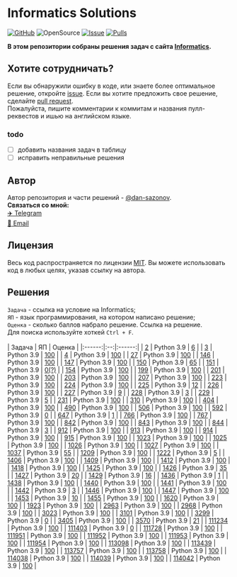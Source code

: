 # Informatics Solutions
[![GitHub](https://img.shields.io/github/license/dan-sazonov/informatics-solutions)](https://github.com/dan-sazonov/informatics-solutions/blob/main/LICENSE)
![OpenSource](https://img.shields.io/badge/Open%20Source-%E2%99%A5-red)
[![Issue](https://img.shields.io/github/issues-raw/dan-sazonov/informatics-solutions)](https://github.com/dan-sazonov/informatics-solutions/issues)
[![Pulls](https://img.shields.io/github/issues-pr-raw/dan-sazonov/informatics-solutions)](https://github.com/dan-sazonov/informatics-solutions/pulls)

**В этом репозитории собраны решения задач с сайта [Informatics](https://informatics.msk.ru).**
## Хотите сотрудничать?
Если вы обнаружили ошибку в коде, или знаете более оптимальное решение, откройте
[issue](https://github.com/dan-sazonov/informatics-solutions/issues). Если вы хотите предложить свое решение,
сделайте [pull request](https://github.com/dan-sazonov/informatics-solutions/pulls).<br>
Пожалуйста, пишите комментарии к коммитам и названия пулл-реквестов и ишью на английском языке.
### todo
- [ ] добавить названия задач в таблицу
- [ ] исправить неправильные решения

## Автор
Автор репозитория и части решений - [@dan-sazonov](https://github.com/dan-sazonov). <br>
**Связаться со мной:**<br>
[:airplane: Telegram](https://t.me/dan_sazonov) <br>
[:e-mail: Email](mailto:p-294803@yandex.ru) <br>

## Лицензия
Весь код распространяется по лицензии [MIT](https://github.com/dan-sazonov/informatics-solutions/blob/main/LICENSE).
Вы можете использовать код в любых целях, указав ссылку на автора.

## Решения
`Задача` - ссылка на условие на Informatics;<br>
`ЯП` - язык программирования, на котором написано решение;<br>
`Оценка` - сколько баллов набрало решение. Ссылка на решение.<br>
Для поиска используйте хоткей `Ctrl + F`.<br>
<br>
| Задача | ЯП | Оценка |
|:------:|:--:|:------:|
| [2](https://informatics.msk.ru/mod/statements/view.php?chapterid=2#1) | Python 3.9 | [6](https://github.com/dan-sazonov/informatics-solutions/blob/main/solutions/2.py) |
| [3](https://informatics.msk.ru/mod/statements/view.php?chapterid=3#1) | Python 3.9 | [100](https://github.com/dan-sazonov/informatics-solutions/blob/main/solutions/3.py) |
| [4](https://informatics.msk.ru/mod/statements/view.php?chapterid=4#1) | Python 3.9 | [100](https://github.com/dan-sazonov/informatics-solutions/blob/main/solutions/4.py) |
| [27](https://informatics.msk.ru/mod/statements/view.php?chapterid=27#1) | Python 3.9 | [100](https://github.com/dan-sazonov/informatics-solutions/blob/main/solutions/27.py) |
| [146](https://informatics.msk.ru/mod/statements/view.php?chapterid=146#1) | Python 3.9 | [100](https://github.com/dan-sazonov/informatics-solutions/blob/main/solutions/146.py) |
| [147](https://informatics.msk.ru/mod/statements/view.php?chapterid=147#1) | Python 3.9 | [100](https://github.com/dan-sazonov/informatics-solutions/blob/main/solutions/147.py) |
| [150](https://informatics.msk.ru/mod/statements/view.php?chapterid=150#1) | Python 3.9 | [65](https://github.com/dan-sazonov/informatics-solutions/blob/main/solutions/150.py) |
| [151](https://informatics.msk.ru/mod/statements/view.php?chapterid=151#1) | Python 3.9 | [0(?)](https://github.com/dan-sazonov/informatics-solutions/blob/main/solutions/151.py) |
| [154](https://informatics.msk.ru/mod/statements/view.php?chapterid=154#1) | Python 3.9 | [100](https://github.com/dan-sazonov/informatics-solutions/blob/main/solutions/154.py) |
| [199](https://informatics.msk.ru/mod/statements/view.php?chapterid=199#1) | Python 3.9 | [100](https://github.com/dan-sazonov/informatics-solutions/blob/main/solutions/199.py) |
| [201](https://informatics.msk.ru/mod/statements/view.php?chapterid=201#1) | Python 3.9 | [100](https://github.com/dan-sazonov/informatics-solutions/blob/main/solutions/201.py) |
| [203](https://informatics.msk.ru/mod/statements/view.php?chapterid=203#1) | Python 3.9 | [100](https://github.com/dan-sazonov/informatics-solutions/blob/main/solutions/203.py) |
| [207](https://informatics.msk.ru/mod/statements/view.php?chapterid=207#1) | Python 3.9 | [100](https://github.com/dan-sazonov/informatics-solutions/blob/main/solutions/207.py) |
| [223](https://informatics.msk.ru/mod/statements/view.php?chapterid=223#1) | Python 3.9 | [100](https://github.com/dan-sazonov/informatics-solutions/blob/main/solutions/223.py) |
| [224](https://informatics.msk.ru/mod/statements/view.php?chapterid=224#1) | Python 3.9 | [100](https://github.com/dan-sazonov/informatics-solutions/blob/main/solutions/224.py) |
| [225](https://informatics.msk.ru/mod/statements/view.php?chapterid=225#1) | Python 3.9 | [12](https://github.com/dan-sazonov/informatics-solutions/blob/main/solutions/225.py) |
| [226](https://informatics.msk.ru/mod/statements/view.php?chapterid=226#1) | Python 3.9 | [100](https://github.com/dan-sazonov/informatics-solutions/blob/main/solutions/226.py) |
| [227](https://informatics.msk.ru/mod/statements/view.php?chapterid=227#1) | Python 3.9 | [9](https://github.com/dan-sazonov/informatics-solutions/blob/main/solutions/227.py) |
| [228](https://informatics.msk.ru/mod/statements/view.php?chapterid=228#1) | Python 3.9 | [3](https://github.com/dan-sazonov/informatics-solutions/blob/main/solutions/228.py) |
| [229](https://informatics.msk.ru/mod/statements/view.php?chapterid=229#1) | Python 3.9 | [5](https://github.com/dan-sazonov/informatics-solutions/blob/main/solutions/229.py) |
| [231](https://informatics.msk.ru/mod/statements/view.php?chapterid=231#1) | Python 3.9 | [100](https://github.com/dan-sazonov/informatics-solutions/blob/main/solutions/231.py) |
| [310](https://informatics.msk.ru/mod/statements/view.php?chapterid=310#1) | Python 3.9 | [100](https://github.com/dan-sazonov/informatics-solutions/blob/main/solutions/310.py) |
| [404](https://informatics.msk.ru/mod/statements/view.php?chapterid=404#1) | Python 3.9 | [100](https://github.com/dan-sazonov/informatics-solutions/blob/main/solutions/404.py) |
| [490](https://informatics.msk.ru/mod/statements/view.php?chapterid=490#1) | Python 3.9 | [100](https://github.com/dan-sazonov/informatics-solutions/blob/main/solutions/490.py) |
| [506](https://informatics.msk.ru/mod/statements/view.php?chapterid=506#1) | Python 3.9 | [100](https://github.com/dan-sazonov/informatics-solutions/blob/main/solutions/506.py) |
| [592](https://informatics.msk.ru/mod/statements/view.php?chapterid=592#1) | Python 3.9 | [0](https://github.com/dan-sazonov/informatics-solutions/blob/main/solutions/592.py) |
| [647](https://informatics.msk.ru/mod/statements/view.php?chapterid=647#1) | Python 3.9 | [1](https://github.com/dan-sazonov/informatics-solutions/blob/main/solutions/647.py) |
| [766](https://informatics.msk.ru/mod/statements/view.php?chapterid=766#1) | Python 3.9 | [100](https://github.com/dan-sazonov/informatics-solutions/blob/main/solutions/766.py) |
| [767](https://informatics.msk.ru/mod/statements/view.php?chapterid=767#1) | Python 3.9 | [100](https://github.com/dan-sazonov/informatics-solutions/blob/main/solutions/767.py) |
| [842](https://informatics.msk.ru/mod/statements/view.php?chapterid=842#1) | Python 3.9 | [100](https://github.com/dan-sazonov/informatics-solutions/blob/main/solutions/842.py) |
| [843](https://informatics.msk.ru/mod/statements/view.php?chapterid=843#1) | Python 3.9 | [100](https://github.com/dan-sazonov/informatics-solutions/blob/main/solutions/843.py) |
| [844](https://informatics.msk.ru/mod/statements/view.php?chapterid=844#1) | Python 3.9 | [3](https://github.com/dan-sazonov/informatics-solutions/blob/main/solutions/844.py) |
| [912](https://informatics.msk.ru/mod/statements/view.php?chapterid=912#1) | Python 3.9 | [100](https://github.com/dan-sazonov/informatics-solutions/blob/main/solutions/912.py) |
| [913](https://informatics.msk.ru/mod/statements/view.php?chapterid=913#1) | Python 3.9 | [100](https://github.com/dan-sazonov/informatics-solutions/blob/main/solutions/913.py) |
| [914](https://informatics.msk.ru/mod/statements/view.php?chapterid=914#1) | Python 3.9 | [100](https://github.com/dan-sazonov/informatics-solutions/blob/main/solutions/914.py) |
| [915](https://informatics.msk.ru/mod/statements/view.php?chapterid=915#1) | Python 3.9 | [100](https://github.com/dan-sazonov/informatics-solutions/blob/main/solutions/915.py) |
| [1023](https://informatics.msk.ru/mod/statements/view.php?chapterid=1023#1) | Python 3.9 | [100](https://github.com/dan-sazonov/informatics-solutions/blob/main/solutions/1023.py) |
| [1025](https://informatics.msk.ru/mod/statements/view.php?chapterid=1025#1) | Python 3.9 | [100](https://github.com/dan-sazonov/informatics-solutions/blob/main/solutions/1025.py) |
| [1026](https://informatics.msk.ru/mod/statements/view.php?chapterid=1026#1) | Python 3.9 | [100](https://github.com/dan-sazonov/informatics-solutions/blob/main/solutions/1026.py) |
| [1027](https://informatics.msk.ru/mod/statements/view.php?chapterid=1027#1) | Python 3.9 | [100](https://github.com/dan-sazonov/informatics-solutions/blob/main/solutions/1027.py) |
| [1037](https://informatics.msk.ru/mod/statements/view.php?chapterid=1037#1) | Python 3.9 | [55](https://github.com/dan-sazonov/informatics-solutions/blob/main/solutions/1037.py) |
| [1209](https://informatics.msk.ru/mod/statements/view.php?chapterid=1209#1) | Python 3.9 | [100](https://github.com/dan-sazonov/informatics-solutions/blob/main/solutions/1209.py) |
| [1222](https://informatics.msk.ru/mod/statements/view.php?chapterid=1222#1) | Python 3.9 | [5](https://github.com/dan-sazonov/informatics-solutions/blob/main/solutions/1222.py) |
| [1406](https://informatics.msk.ru/mod/statements/view.php?chapterid=1406#1) | Python 3.9 | [100](https://github.com/dan-sazonov/informatics-solutions/blob/main/solutions/1406.py) |
| [1409](https://informatics.msk.ru/mod/statements/view.php?chapterid=1409#1) | Python 3.9 | [100](https://github.com/dan-sazonov/informatics-solutions/blob/main/solutions/1409.py) |
| [1412](https://informatics.msk.ru/mod/statements/view.php?chapterid=1412#1) | Python 3.9 | [100](https://github.com/dan-sazonov/informatics-solutions/blob/main/solutions/1412.py) |
| [1418](https://informatics.msk.ru/mod/statements/view.php?chapterid=1418#1) | Python 3.9 | [100](https://github.com/dan-sazonov/informatics-solutions/blob/main/solutions/1418.py) |
| [1425](https://informatics.msk.ru/mod/statements/view.php?chapterid=1425#1) | Python 3.9 | [100](https://github.com/dan-sazonov/informatics-solutions/blob/main/solutions/1425.py) |
| [1426](https://informatics.msk.ru/mod/statements/view.php?chapterid=1426#1) | Python 3.9 | [35](https://github.com/dan-sazonov/informatics-solutions/blob/main/solutions/1426.py) |
| [1427](https://informatics.msk.ru/mod/statements/view.php?chapterid=1427#1) | Python 3.9 | [20](https://github.com/dan-sazonov/informatics-solutions/blob/main/solutions/1427.py) |
| [1429](https://informatics.msk.ru/mod/statements/view.php?chapterid=1429#1) | Python 3.9 | [16](https://github.com/dan-sazonov/informatics-solutions/blob/main/solutions/1429.py) |
| [1436](https://informatics.msk.ru/mod/statements/view.php?chapterid=1436#1) | Python 3.9 | [1](https://github.com/dan-sazonov/informatics-solutions/blob/main/solutions/1436.py) |
| [1438](https://informatics.msk.ru/mod/statements/view.php?chapterid=1438#1) | Python 3.9 | [100](https://github.com/dan-sazonov/informatics-solutions/blob/main/solutions/1438.py) |
| [1440](https://informatics.msk.ru/mod/statements/view.php?chapterid=1440#1) | Python 3.9 | [100](https://github.com/dan-sazonov/informatics-solutions/blob/main/solutions/1440.py) |
| [1441](https://informatics.msk.ru/mod/statements/view.php?chapterid=1441#1) | Python 3.9 | [100](https://github.com/dan-sazonov/informatics-solutions/blob/main/solutions/1441.py) |
| [1442](https://informatics.msk.ru/mod/statements/view.php?chapterid=1442#1) | Python 3.9 | [3](https://github.com/dan-sazonov/informatics-solutions/blob/main/solutions/1442.py) |
| [1446](https://informatics.msk.ru/mod/statements/view.php?chapterid=1446#1) | Python 3.9 | [100](https://github.com/dan-sazonov/informatics-solutions/blob/main/solutions/1446.py) |
| [1447](https://informatics.msk.ru/mod/statements/view.php?chapterid=1447#1) | Python 3.9 | [100](https://github.com/dan-sazonov/informatics-solutions/blob/main/solutions/1447.py) |
| [1453](https://informatics.msk.ru/mod/statements/view.php?chapterid=1453#1) | Python 3.9 | [10](https://github.com/dan-sazonov/informatics-solutions/blob/main/solutions/1453.py) |
| [1455](https://informatics.msk.ru/mod/statements/view.php?chapterid=1455#1) | Python 3.9 | [100](https://github.com/dan-sazonov/informatics-solutions/blob/main/solutions/1455.py) |
| [1620](https://informatics.msk.ru/mod/statements/view.php?chapterid=1620#1) | Python 3.9 | [100](https://github.com/dan-sazonov/informatics-solutions/blob/main/solutions/1620.py) |
| [1923](https://informatics.msk.ru/mod/statements/view.php?chapterid=1923#1) | Python 3.9 | [100](https://github.com/dan-sazonov/informatics-solutions/blob/main/solutions/1923.py) |
| [2963](https://informatics.msk.ru/mod/statements/view.php?chapterid=2963#1) | Python 3.9 | [100](https://github.com/dan-sazonov/informatics-solutions/blob/main/solutions/2963.py) |
| [2968](https://informatics.msk.ru/mod/statements/view.php?chapterid=2968#1) | Python 3.9 | [100](https://github.com/dan-sazonov/informatics-solutions/blob/main/solutions/2968.py) |
| [3023](https://informatics.msk.ru/mod/statements/view.php?chapterid=3023#1) | Python 3.9 | [100](https://github.com/dan-sazonov/informatics-solutions/blob/main/solutions/3023.py) |
| [3101](https://informatics.msk.ru/mod/statements/view.php?chapterid=3101#1) | Python 3.9 | [100](https://github.com/dan-sazonov/informatics-solutions/blob/main/solutions/3101.py) |
| [3299](https://informatics.msk.ru/mod/statements/view.php?chapterid=3299#1) | Python 3.9 | [0](https://github.com/dan-sazonov/informatics-solutions/blob/main/solutions/3299.py) |
| [3405](https://informatics.msk.ru/mod/statements/view.php?chapterid=3405#1) | Python 3.9 | [100](https://github.com/dan-sazonov/informatics-solutions/blob/main/solutions/3405.py) |
| [3570](https://informatics.msk.ru/mod/statements/view.php?chapterid=3570#1) | Python 3.9 | [21](https://github.com/dan-sazonov/informatics-solutions/blob/main/solutions/3570.py) |
| [111234](https://informatics.msk.ru/mod/statements/view.php?chapterid=111234#1) | Python 3.9 | [100](https://github.com/dan-sazonov/informatics-solutions/blob/main/solutions/111234.py) |
| [111403](https://informatics.msk.ru/mod/statements/view.php?chapterid=111403#1) | Python 3.9 | [0](https://github.com/dan-sazonov/informatics-solutions/blob/main/solutions/111403.py) |
| [111728](https://informatics.msk.ru/mod/statements/view.php?chapterid=111728#1) | Python 3.9 | [100](https://github.com/dan-sazonov/informatics-solutions/blob/main/solutions/111728.py) |
| [111951](https://informatics.msk.ru/mod/statements/view.php?chapterid=111951#1) | Python 3.9 | [100](https://github.com/dan-sazonov/informatics-solutions/blob/main/solutions/111951.py) |
| [111952](https://informatics.msk.ru/mod/statements/view.php?chapterid=111952#1) | Python 3.9 | [100](https://github.com/dan-sazonov/informatics-solutions/blob/main/solutions/111952.py) |
| [111953](https://informatics.msk.ru/mod/statements/view.php?chapterid=111953#1) | Python 3.9 | [100](https://github.com/dan-sazonov/informatics-solutions/blob/main/solutions/111953.py) |
| [111954](https://informatics.msk.ru/mod/statements/view.php?chapterid=111954#1) | Python 3.9 | [100](https://github.com/dan-sazonov/informatics-solutions/blob/main/solutions/111954.py) |
| [113098](https://informatics.msk.ru/mod/statements/view.php?chapterid=113098#1) | Python 3.9 | [100](https://github.com/dan-sazonov/informatics-solutions/blob/main/solutions/113098.py) |
| [113439](https://informatics.msk.ru/mod/statements/view.php?chapterid=113439#1) | Python 3.9 | [100](https://github.com/dan-sazonov/informatics-solutions/blob/main/solutions/113439.py) |
| [113757](https://informatics.msk.ru/mod/statements/view.php?chapterid=113757#1) | Python 3.9 | [100](https://github.com/dan-sazonov/informatics-solutions/blob/main/solutions/113757.py) |
| [113758](https://informatics.msk.ru/mod/statements/view.php?chapterid=113758#1) | Python 3.9 | [100](https://github.com/dan-sazonov/informatics-solutions/blob/main/solutions/113758.py) |
| [114038](https://informatics.msk.ru/mod/statements/view.php?chapterid=114038#1) | Python 3.9 | [100](https://github.com/dan-sazonov/informatics-solutions/blob/main/solutions/114038.py) |
| [114039](https://informatics.msk.ru/mod/statements/view.php?chapterid=114039#1) | Python 3.9 | [100](https://github.com/dan-sazonov/informatics-solutions/blob/main/solutions/114039.py) |
| [114042](https://informatics.msk.ru/mod/statements/view.php?chapterid=114042#1) | Python 3.9 | [100](https://github.com/dan-sazonov/informatics-solutions/blob/main/solutions/114042.py) |

